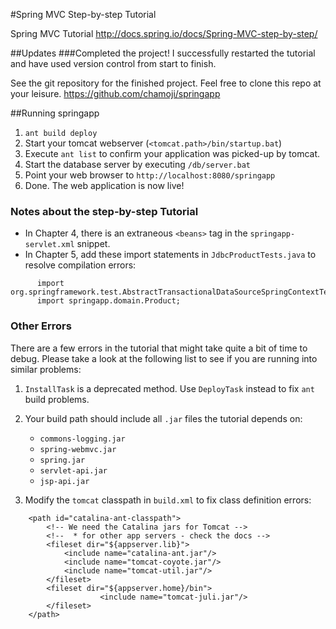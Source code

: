 #Spring MVC Step-by-step Tutorial

Spring MVC Tutorial
http://docs.spring.io/docs/Spring-MVC-step-by-step/

##Updates
###Completed the project!
I successfully restarted the tutorial and have used version control from start to finish.

See the git repository for the finished project. Feel free to clone this repo at your leisure.
https://github.com/chamoji/springapp

##Running springapp
1. `ant build deploy`
2. Start your tomcat webserver (`<tomcat.path>/bin/startup.bat`)
3. Execute `ant list` to confirm your application was picked-up by tomcat.
4. Start the database server by executing `/db/server.bat`
5. Point your web browser to `http://localhost:8080/springapp`
6. Done. The web application is now live! 

### Notes about the step-by-step Tutorial
* In Chapter 4, there is an extraneous `<beans>` tag in the `springapp-servlet.xml` snippet.
* In Chapter 5, add these import statements in `JdbcProductTests.java` to resolve compilation errors:
```
      import org.springframework.test.AbstractTransactionalDataSourceSpringContextTests;
      import springapp.domain.Product;
```


### Other Errors
There are a few errors in the tutorial that might take quite a bit of time to debug. Please take a look at the following list to see if you are running into similar problems:

1. `InstallTask` is a deprecated method. Use `DeployTask` instead to fix `ant` build problems.

2. Your build path should include all `.jar` files the tutorial depends on:
      * `commons-logging.jar`
      * `spring-webmvc.jar`
      * `spring.jar`
      * `servlet-api.jar`
      * `jsp-api.jar`

3. Modify the `tomcat` classpath in `build.xml` to fix class definition errors:
```
    <path id="catalina-ant-classpath">
        <!-- We need the Catalina jars for Tomcat -->
        <!--  * for other app servers - check the docs --> 
        <fileset dir="${appserver.lib}">
            <include name="catalina-ant.jar"/>
            <include name="tomcat-coyote.jar"/>
            <include name="tomcat-util.jar"/>
        </fileset>
        <fileset dir="${appserver.home}/bin">
                    <include name="tomcat-juli.jar"/>
        </fileset>
    </path>
```

